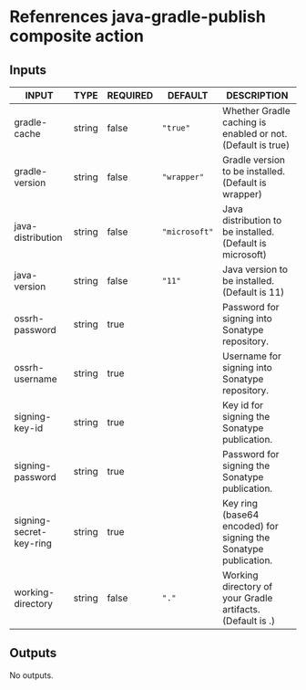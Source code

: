 # Refenrences java-gradle-publish composite action

## Inputs

<!-- AUTO-DOC-INPUT:START - Do not remove or modify this section -->

| INPUT                   | TYPE   | REQUIRED | DEFAULT       | DESCRIPTION                                                     |
| ----------------------- | ------ | -------- | ------------- | --------------------------------------------------------------- |
| gradle-cache            | string | false    | `"true"`      | Whether Gradle caching is enabled or not. (Default is true)     |
| gradle-version          | string | false    | `"wrapper"`   | Gradle version to be installed. (Default is wrapper)            |
| java-distribution       | string | false    | `"microsoft"` | Java distribution to be installed. (Default is microsoft)       |
| java-version            | string | false    | `"11"`        | Java version to be installed. (Default is 11)                   |
| ossrh-password          | string | true     |               | Password for signing into Sonatype repository.                  |
| ossrh-username          | string | true     |               | Username for signing into Sonatype repository.                  |
| signing-key-id          | string | true     |               | Key id for signing the Sonatype publication.                    |
| signing-password        | string | true     |               | Password for signing the Sonatype publication.                  |
| signing-secret-key-ring | string | true     |               | Key ring (base64 encoded) for signing the Sonatype publication. |
| working-directory       | string | false    | `"."`         | Working directory of your Gradle artifacts. (Default is .)      |

<!-- AUTO-DOC-INPUT:END -->

## Outputs

<!-- AUTO-DOC-OUTPUT:START - Do not remove or modify this section -->

No outputs.

<!-- AUTO-DOC-OUTPUT:END -->
